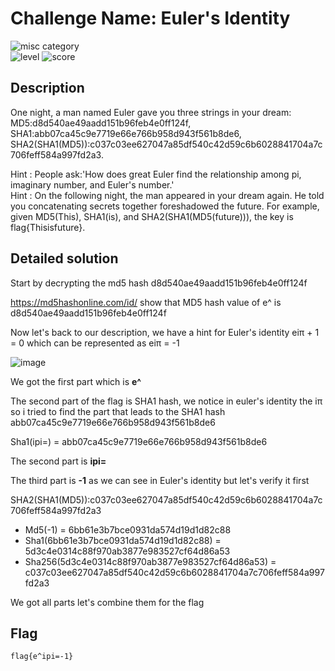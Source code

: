 # Challenge Name: Euler's Identity




![misc category](https://img.shields.io/badge/category-Misc-blueviolet.svg)   
![level](https://img.shields.io/badge/level-Easy-blue.svg)
![score](https://img.shields.io/badge/score-50-blue.svg)

## Description

One night, a man named Euler gave you three strings in your dream: MD5:d8d540ae49aadd151b96feb4e0ff124f, SHA1:abb07ca45c9e7719e66e766b958d943f561b8de6, SHA2(SHA1(MD5)):c037c03ee627047a85df540c42d59c6b6028841704a7c706feff584a997fd2a3.

Hint : People ask:'How does great Euler find the relationship among pi, imaginary number, and Euler's number.'  
Hint : On the following night, the man appeared in your dream again. He told you concatenating secrets together foreshadowed the future. For example, given MD5(This), SHA1(is), and SHA2(SHA1(MD5(future))), the key is flag{Thisisfuture}.  

## Detailed solution

Start by decrypting the md5 hash d8d540ae49aadd151b96feb4e0ff124f  

https://md5hashonline.com/id/ show that MD5 hash value of e^ is d8d540ae49aadd151b96feb4e0ff124f 

Now let's back to our description, we have a hint for Euler's identity eiπ + 1 = 0 which can be represented as eiπ = -1

![image](https://user-images.githubusercontent.com/72421091/115268227-94604400-a129-11eb-95d3-947badc7009e.png)

We got the first part which is **e^**  

The second part of the flag is SHA1 hash, we notice in euler's identity the iπ so i tried to find the part that leads to the SHA1 hash abb07ca45c9e7719e66e766b958d943f561b8de6  

Sha1(ipi=) = abb07ca45c9e7719e66e766b958d943f561b8de6

The second part is **ipi=** 

The third part is **-1** as we can see in Euler's identity but let's verify it first 

SHA2(SHA1(MD5)):c037c03ee627047a85df540c42d59c6b6028841704a7c706feff584a997fd2a3
- Md5(-1) = 6bb61e3b7bce0931da574d19d1d82c88
- Sha1(6bb61e3b7bce0931da574d19d1d82c88) = 5d3c4e0314c88f970ab3877e983527cf64d86a53
- Sha256(5d3c4e0314c88f970ab3877e983527cf64d86a53) = c037c03ee627047a85df540c42d59c6b6028841704a7c706feff584a997fd2a3

We got all parts let's combine them for the flag  

## Flag

```
flag{e^ipi=-1}
```
